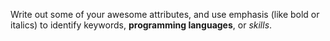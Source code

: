 Write out some of your awesome attributes, and use emphasis (like bold or italics) to identify keywords, __programming languages__, or *skills*. 
